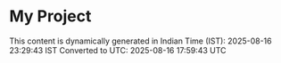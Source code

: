 # My Project

This content is dynamically generated in Indian Time (IST): 2025-08-16 23:29:43 IST
Converted to UTC: 2025-08-16 17:59:43 UTC
